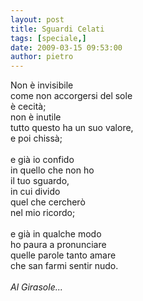 ```yaml
---
layout: post
title: Sguardi Celati
tags: [speciale,]
date: 2009-03-15 09:53:00
author: pietro
---
```

Non è invisibile<br/>come non accorgersi del sole<br/>è cecità;<br/>non è inutile<br/>tutto questo ha un suo valore,<br/>e poi chissà;<br/><br/>e già io confido<br/>in quello che non ho<br/>il tuo sguardo,<br/>in cui divido<br/>quel che cercherò<br/>nel mio ricordo;<br/><br/>e già in qualche modo<br/>ho paura a pronunciare<br/>quelle parole tanto amare<br/>che san farmi sentir nudo.<br/><br/><span style="font-style: italic">Al Girasole...</span>
